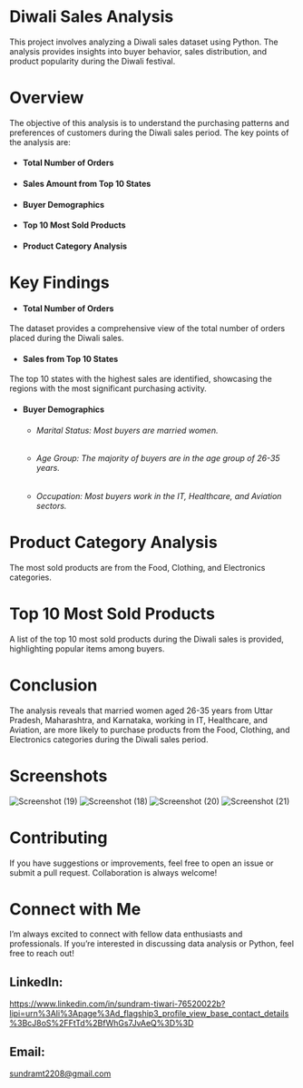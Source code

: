 # Diwali Sales Analysis
This project involves analyzing a Diwali sales dataset using Python. The analysis provides insights into buyer behavior, sales distribution, and product popularity during the Diwali festival.

# Overview
The objective of this analysis is to understand the purchasing patterns and preferences of customers during the Diwali sales period. The key points of the analysis are:

* #### Total Number of Orders
* #### Sales Amount from Top 10 States
* #### Buyer Demographics
* #### Top 10 Most Sold Products
* #### Product Category Analysis
  
# Key Findings
* #### Total Number of Orders
The dataset provides a comprehensive view of the total number of orders placed during the Diwali sales.
* #### Sales from Top 10 States
The top 10 states with the highest sales are identified, showcasing the regions with the most significant purchasing activity.
* #### Buyer Demographics
     * ###### Marital Status: Most buyers are married women.
     * ###### Age Group: The majority of buyers are in the age group of 26-35 years.
     * ###### Occupation: Most buyers work in the IT, Healthcare, and Aviation sectors.
# Product Category Analysis
 The most sold products are from the Food, Clothing, and Electronics categories.
# Top 10 Most Sold Products
A list of the top 10 most sold products during the Diwali sales is provided, highlighting popular items among buyers.
# Conclusion
The analysis reveals that married women aged 26-35 years from Uttar Pradesh, Maharashtra, and Karnataka, working in IT, Healthcare, and Aviation, are more likely to purchase products from the Food, Clothing, and Electronics categories during the Diwali sales period.
# Screenshots
![Screenshot (19)](https://github.com/user-attachments/assets/2e927252-2e43-45cd-9bb9-cfc6070ef8f4)
![Screenshot (18)](https://github.com/user-attachments/assets/d87d6ea9-0999-4f47-85f8-a93f12257061)
![Screenshot (20)](https://github.com/user-attachments/assets/eabaf8a1-72e3-4180-8955-ea9b5fe498d2)
![Screenshot (21)](https://github.com/user-attachments/assets/c01c7d70-c512-4f36-a368-8a6c778a1558)
# Contributing
If you have suggestions or improvements, feel free to open an issue or submit a pull request. Collaboration is always welcome!

# Connect with Me
I’m always excited to connect with fellow data enthusiasts and professionals. If you’re interested in discussing data analysis or Python, feel free to reach out!

## LinkedIn: 
https://www.linkedin.com/in/sundram-tiwari-76520022b?lipi=urn%3Ali%3Apage%3Ad_flagship3_profile_view_base_contact_details%3BcJ8oS%2FFtTd%2BfWhGs7JvAeQ%3D%3D
## Email: 
sundramt2208@gmail.com
